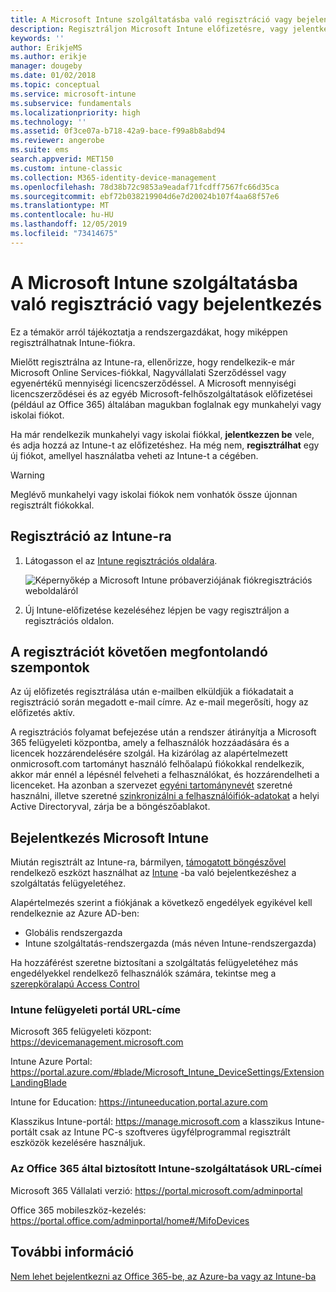 ```yaml
---
title: A Microsoft Intune szolgáltatásba való regisztráció vagy bejelentkezés
description: Regisztráljon Microsoft Intune előfizetésre, vagy jelentkezzen be az előfizetésével való kezdéshez.
keywords: ''
author: ErikjeMS
ms.author: erikje
manager: dougeby
ms.date: 01/02/2018
ms.topic: conceptual
ms.service: microsoft-intune
ms.subservice: fundamentals
ms.localizationpriority: high
ms.technology: ''
ms.assetid: 0f3ce07a-b718-42a9-bace-f99a8b8abd94
ms.reviewer: angerobe
ms.suite: ems
search.appverid: MET150
ms.custom: intune-classic
ms.collection: M365-identity-device-management
ms.openlocfilehash: 78d38b72c9853a9eadaf71fcdff7567fc66d35ca
ms.sourcegitcommit: ebf72b038219904d6e7d20024b107f4aa68f57e6
ms.translationtype: MT
ms.contentlocale: hu-HU
ms.lasthandoff: 12/05/2019
ms.locfileid: "73414675"
---
```

# <a name="sign-up-or-sign-in-to-microsoft-intune"></a>A Microsoft Intune szolgáltatásba való regisztráció vagy bejelentkezés

Ez a témakör arról tájékoztatja a rendszergazdákat, hogy miképpen regisztrálhatnak Intune-fiókra.

Mielőtt regisztrálna az Intune-ra, ellenőrizze, hogy rendelkezik-e már Microsoft Online Services-fiókkal, Nagyvállalati Szerződéssel vagy egyenértékű mennyiségi licencszerződéssel. A Microsoft mennyiségi licencszerződései és az egyéb Microsoft-felhőszolgáltatások előfizetései (például az Office 365) általában magukban foglalnak egy munkahelyi vagy iskolai fiókot.

Ha már rendelkezik munkahelyi vagy iskolai fiókkal, **jelentkezzen be** vele, és adja hozzá az Intune-t az előfizetéshez. Ha még nem, **regisztrálhat** egy új fiókot, amellyel használatba veheti az Intune-t a cégében.

>[!WARNING]
>Meglévő munkahelyi vagy iskolai fiókok nem vonhatók össze újonnan regisztrált fiókokkal.

## <a name="how-to-sign-up-for-intune"></a>Regisztráció az Intune-ra

1. Látogasson el az [Intune regisztrációs oldalára](https://admin.microsoft.com/Signup/Signup.aspx?OfferId=40BE278A-DFD1-470a-9EF7-9F2596EA7FF9&dl=INTUNE_A&ali=1#0%20).

   ![Képernyőkép a Microsoft Intune próbaverziójának fiókregisztrációs weboldaláról](./media/account-sign-up/account-sign-up-site.png)

2. Új Intune-előfizetése kezeléséhez lépjen be vagy regisztráljon a regisztrációs oldalon.

## <a name="post-sign-up-considerations"></a>A regisztrációt követően megfontolandó szempontok

Az új előfizetés regisztrálása után e-mailben elküldjük a fiókadatait a regisztráció során megadott e-mail címre. Az e-mail megerősíti, hogy az előfizetés aktív.

A regisztrációs folyamat befejezése után a rendszer átirányítja a Microsoft 365 felügyeleti központba, amely a felhasználók hozzáadására és a licencek hozzárendelésére szolgál. Ha kizárólag az alapértelmezett onmicrosoft.com tartományt használó felhőalapú fiókokkal rendelkezik, akkor már ennél a lépésnél felveheti a felhasználókat, és hozzárendelheti a licenceket. Ha azonban a szervezet [egyéni tartománynevét](custom-domain-name-configure.md) szeretné használni, illetve szeretné [szinkronizálni a felhasználóifiók-adatokat](users-add.md#sync-active-directory-and-add-users-to-intune) a helyi Active Directoryval, zárja be a böngészőablakot.

## <a name="sign-in-to-microsoft-intune"></a>Bejelentkezés Microsoft Intune

Miután regisztrált az Intune-ra, bármilyen, [támogatott böngészővel](supported-devices-browsers.md#intune-supported-web-browsers) rendelkező eszközt használhat az [Intune](https://go.microsoft.com/fwlink/?linkid=2090973) -ba való bejelentkezéshez a szolgáltatás felügyeletéhez.

Alapértelmezés szerint a fiókjának a következő engedélyek egyikével kell rendelkeznie az Azure AD-ben:

- Globális rendszergazda
- Intune szolgáltatás-rendszergazda (más néven Intune-rendszergazda)

Ha hozzáférést szeretne biztosítani a szolgáltatás felügyeletéhez más engedélyekkel rendelkező felhasználók számára, tekintse meg a [szerepköralapú Access Control](role-based-access-control.md)

### <a name="intune-admin-portal-url"></a>Intune felügyeleti portál URL-címe

Microsoft 365 felügyeleti központ: https://devicemanagement.microsoft.com

Intune Azure Portal: https://portal.azure.com/#blade/Microsoft_Intune_DeviceSettings/ExtensionLandingBlade

Intune for Education: https://intuneeducation.portal.azure.com

Klasszikus Intune-portál: https://manage.microsoft.com a klasszikus Intune-portált csak az Intune PC-s szoftveres ügyfélprogrammal regisztrált eszközök kezelésére használjuk.

### <a name="urls-for-intune-services-provided-by-office-365"></a>Az Office 365 által biztosított Intune-szolgáltatások URL-címei

Microsoft 365 Vállalati verzió: https://portal.microsoft.com/adminportal

Office 365 mobileszköz-kezelés: https://portal.office.com/adminportal/home#/MifoDevices

## <a name="see-also"></a>További információ

[Nem lehet bejelentkezni az Office 365-be, az Azure-ba vagy az Intune-ba](https://support.microsoft.com/help/2412085)
